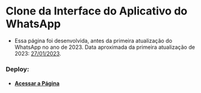 # Clone da Interface do Aplicativo do WhatsApp

* Essa página foi desenvolvida, antes da primeira atualização do WhatsApp no ano de 2023. Data aproximada da primeira atualização de 2023: <a href="https://github.com/joao3872/Interface_do_WhatsApp/">27/01/2023</a>.

### Deploy:

* #### <a href="https://joao3872.github.io/Interface_do_WhatsApp/" target="_blank">Acessar a Página</a>
